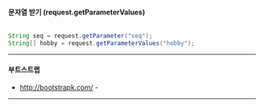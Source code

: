 #### 문자열 받기 (request.getParameterValues)

```java

String seq = request.getParameter("seq");
String[] hobby = request.getParameterValues("hobby");
```

---

#### 부트스트랩

-	http://bootstrapk.com/ -

---
